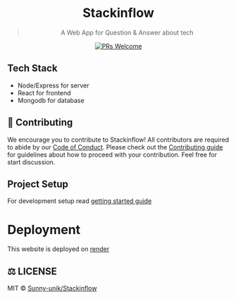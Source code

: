 <div align="center">

# Stackinflow

> A Web App for Question & Answer about tech

[![PRs Welcome](https://img.shields.io/badge/PRs-welcome-brightgreen.svg?style=flat-square)](https://github.com/Sunny-unik/stackinflow)

</div>

## Tech Stack

- Node/Express for server
- React for frontend
- Mongodb for database

## 🤝 Contributing

We encourage you to contribute to Stackinflow! All contributors are required to abide by our [Code of Conduct](/docs/Code-of-conduct.md). Please check out the [Contributing guide](/docs/Contributing.md) for guidelines about how to proceed with your contribution.
Feel free for start discussion.

## Project Setup

For development setup read [getting started guide](/docs/Getting-started-guide.md)

# Deployment

This website is deployed on [render](https://render.com)

## ⚖️ LICENSE

MIT © [Sunny-unik/Stackinflow](LICENSE)
